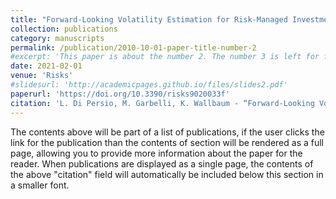 ```yaml
---
title: "Forward-Looking Volatility Estimation for Risk-Managed Investment strategies during the COVID-19 Crisis"
collection: publications
category: manuscripts
permalink: /publication/2010-10-01-paper-title-number-2
#excerpt: 'This paper is about the number 2. The number 3 is left for future work.'
date: 2021-02-01
venue: 'Risks'
#slidesurl: 'http://academicpages.github.io/files/slides2.pdf'
paperurl: 'https://doi.org/10.3390/risks9020033f'
citation: 'L. Di Persio, M. Garbelli, K. Wallbaum - “Forward-Looking Volatility Estimation for Risk-Managed Investment strategies during the COVID-19 Crisis”  Risks 2021, 9(2), 33; https://doi.org/10.3390/risks9020033'
---
```


The contents above will be part of a list of publications, if the user clicks the link for the publication than the contents of section will be rendered as a full page, allowing you to provide more information about the paper for the reader. When publications are displayed as a single page, the contents of the above "citation" field will automatically be included below this section in a smaller font.